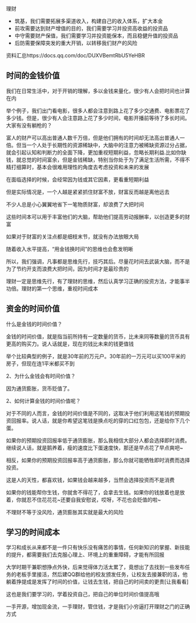 理财



+ 筑基，我们需要拓展多渠道收入，构建自己的收入体系，扩大本金
+ 前攻需要达到财产增值的目的，我们需要学习并投资高收益的投资品
+ 中守需要财产保值，我们需要学习并投资能保本，而且稳健升值的投资品
+ 后防需要保障突发的重大开销，以转移我们财产的风险

资料汇总https://docs.qq.com/doc/DUXVBemtRbU5YeHBR

## 时间的金钱价值

我们在日常生活中，对于开销的理解，多以金钱来量化，很少有人会把时间也计算在内

举个例子，我们出门看电影，很多人都会注意到路上花了多少交通费、电影票花了多少钱。但是，很少有人会注意路上花了多少时间，电影开播前等待了多长时间。大家有没有躺枪的？

富人的财产可以高出普通人数千万倍，但是他们拥有的时间却无法高出普通人一倍。但当一个人处于长期性的资源稀缺中，大脑中的注意力被稀缺资源过分占据，就会引起认知和判断力的全面下降，更加重视短期利益，忽略长期利益.比如你缺钱，就总觉的时间富余，但是金钱稀缺，特别当你处于为了满足生活所需，不得不精打细算时，基本会很难用理性的角度去考虑投资和未来的发展

在面临选择的时候，会经常因为钱或其它因素，更看重短期利益

但是实际情况是，一个人越是紧紧抓住财富不放，财富反而越是离他远去

不少人总是小心翼翼地省下一笔物质财富，却浪费了大把时间

这些时间本可以用于丰富他们的大脑，帮助他们提高劳动报酬率，以创造更多的财富

如果对于财富的关注点都是细枝末节，就没有办法放眼大局

随着收入水平提高，“用金钱换时间”的思维也会愈发明晰

所以，我们强调，凡事都是思维先行，技巧其后。尽量花时间去武装大脑，而不是为了节约开支而浪费大把时间，因为时间才是最珍贵的

理财一定是思维先行，有了理财的思维，然后认真学习正确的投资方法，才能事半功倍。理财的第一个思维，重视时间成本

## 资金的时间价值

什么是金钱的时间价值？

金钱的时间价值，就是指当前所持有一定数量的货币，比未来同等数量的货币具有更高的购买力。说人话就是，现在的钱比未来的钱更值钱

举个比较典型的例子，就是30年前的万元户。30年前的一万元可以买100平米的房子，但现在连1平米都买不到

2、为什么金钱会有时间价值？

因为通货膨胀，货币贬值了。

2、如何计算金钱的时间价值呢？

对于不同的人而言，金钱的时间价值是不同的，这取决于他们利用这笔钱的预期投资回报率。说人话，就是你希望这笔钱是换点吃的穿的口红包包，还是给你下几个蛋。

如果你的预期投资回报率低于通货膨胀，那么我相信大部分人都会选择即时消费。继续说人话，就是鹅养着，瘦的速度比下蛋速度快，那还是早点花了早点爽吧~  

相反，如果你的预期投资回报率高于通货膨胀，那么你就可能牺牲即时消费而选择投资。

这是人的天性，都喜欢钱，如果钱会越来越多，当然会选择投资而不是消费

如果你的钱能帮你生钱，你就舍不得花了，会拿去生钱。如果你的钱放着也是放着，你就忍不住花花花~还要自我安慰说，哎呀，不花也会贬值的啦~

不理财不等于没风险，通货膨胀其实就是最大的风险

## 学习的时间成本

学习和成长从来都不是一件只有快乐没有痛苦的事情，任何新知识的掌握、新技能的提升，都需要我们去克服心理上、环境上的重重障碍，才能有所回报

大学时期干兼职想挣点外快，后来觉得体力活太累了，竟想出了去找到一些发布任务的老板手里接活，然后建QQ群给他的校友颁发任务，让校友去接兼职的活，他躺着挣提成是发挥了时间的价值，让钱去生钱，把自己的时间卖的更贵[让我看看]

这也是我们要学习的，学着投资自己，把自己的单位时间价值提高哦



一手开源，增加现金流，一手理财，管住钱，才是我们小穷逼打开理财之门的正确方式